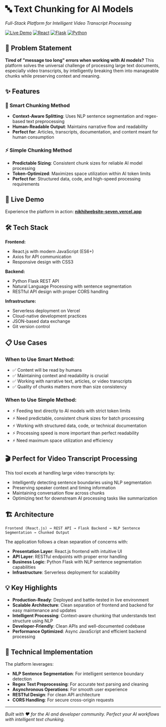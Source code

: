 # 🔤 Text Chunking for AI Models
*Full-Stack Platform for Intelligent Video Transcript Processing*

[![Live Demo](https://img.shields.io/badge/Live%20Demo-Visit%20Site-blue?style=for-the-badge)](https://nikhilwebsite-seven.vercel.app)
[![React](https://img.shields.io/badge/React-20232A?style=for-the-badge&logo=react&logoColor=61DAFB)](https://reactjs.org/)
[![Flask](https://img.shields.io/badge/Flask-000000?style=for-the-badge&logo=flask&logoColor=white)](https://flask.palletsprojects.com/)
[![Python](https://img.shields.io/badge/Python-3776AB?style=for-the-badge&logo=python&logoColor=white)](https://python.org/)

## 🎯 Problem Statement

**Tired of "message too long" errors when working with AI models?** This platform solves the universal challenge of processing large text documents, especially video transcripts, by intelligently breaking them into manageable chunks while preserving context and meaning.

## ✨ Features

### 🧠 Smart Chunking Method
- **Context-Aware Splitting**: Uses NLP sentence segmentation and regex-based text preprocessing
- **Human-Readable Output**: Maintains narrative flow and readability
- **Perfect for**: Articles, transcripts, documentation, and content meant for human consumption

### ⚡ Simple Chunking Method  
- **Predictable Sizing**: Consistent chunk sizes for reliable AI model processing
- **Token-Optimized**: Maximizes space utilization within AI token limits
- **Perfect for**: Structured data, code, and high-speed processing requirements

## 🚀 Live Demo

Experience the platform in action: **[nikhilwebsite-seven.vercel.app](https://nikhilwebsite-seven.vercel.app)**

## 🛠️ Tech Stack

**Frontend:**
- React.js with modern JavaScript (ES6+)
- Axios for API communication
- Responsive design with CSS3

**Backend:**
- Python Flask REST API
- Natural Language Processing with sentence segmentation
- RESTful API design with proper CORS handling

**Infrastructure:**
- Serverless deployment on Vercel
- Cloud-native development practices
- JSON-based data exchange
- Git version control

## 📋 Use Cases

### When to Use Smart Method:
- ✅ Content will be read by humans
- ✅ Maintaining context and readability is crucial  
- ✅ Working with narrative text, articles, or video transcripts
- ✅ Quality of chunks matters more than size consistency

### When to Use Simple Method:
- ⚡ Feeding text directly to AI models with strict token limits
- ⚡ Need predictable, consistent chunk sizes for batch processing
- ⚡ Working with structured data, code, or technical documentation
- ⚡ Processing speed is more important than perfect readability
- ⚡ Need maximum space utilization and efficiency

## 🎬 Perfect for Video Transcript Processing

This tool excels at handling large video transcripts by:
- Intelligently detecting sentence boundaries using NLP segmentation
- Preserving speaker context and timing information
- Maintaining conversation flow across chunks
- Optimizing text for downstream AI processing tasks like summarization

## 🏗️ Architecture

```
Frontend (React.js) → REST API → Flask Backend → NLP Sentence Segmentation → Chunked Output
```

The application follows a clean separation of concerns with:
- **Presentation Layer**: React.js frontend with intuitive UI
- **API Layer**: RESTful endpoints with proper error handling
- **Business Logic**: Python Flask with NLP sentence segmentation capabilities
- **Infrastructure**: Serverless deployment for scalability

## 💡 Key Highlights

- **Production-Ready**: Deployed and battle-tested in live environment
- **Scalable Architecture**: Clean separation of frontend and backend for easy maintenance and updates  
- **Intelligent Processing**: Context-aware chunking that understands text structure using NLP
- **Developer-Friendly**: Clean APIs and well-documented codebase
- **Performance Optimized**: Async JavaScript and efficient backend processing

## 🔧 Technical Implementation

The platform leverages:
- **NLP Sentence Segmentation**: For intelligent sentence boundary detection
- **Regex Text Preprocessing**: For accurate text parsing and cleaning
- **Asynchronous Operations**: For smooth user experience
- **RESTful Design**: For clean API architecture
- **CORS Handling**: For secure cross-origin requests

---

*Built with ❤️ for the AI and developer community. Perfect your AI workflows with intelligent text chunking.*
